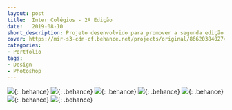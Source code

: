 ```yaml
---
layout: post
title:  Inter Colégios - 2º Edição
date:   2019-08-10
short_description: Projeto desenvolvido para promover a segunda edição da festa Intercolégios realizada pela empresa cross formaturas em Guarapuava - PR.
cover: https://mir-s3-cdn-cf.behance.net/projects/original/86620384027477.Y3JvcCwxMzk5LDEwOTUsMCww.jpg
categories:
- Portfolio
tags:
- Design
- Photoshop
---
```


![](https://mir-s3-cdn-cf.behance.net/project_modules/fs/d46fac84027477.5d4edca454c98.jpg){: .behance}
![](https://mir-s3-cdn-cf.behance.net/project_modules/fs/24ba6884027477.5d4edca4541ff.gif){: .behance}
![](https://mir-s3-cdn-cf.behance.net/project_modules/fs/81b81384027477.5d4edca453803.jpg){: .behance}
![](https://mir-s3-cdn-cf.behance.net/project_modules/fs/5e072c84027477.5d4ee0b73f722.jpg){: .behance}
![](https://mir-s3-cdn-cf.behance.net/project_modules/fs/5d57cd84027477.5d4ee0b73f15e.jpg){: .behance}
![](https://mir-s3-cdn-cf.behance.net/project_modules/fs/e167b784027477.5d4ee0b73e69f.jpg){: .behance}
![](https://mir-s3-cdn-cf.behance.net/project_modules/fs/384e2b84027477.5d4ee0b73eb93.jpg){: .behance}


